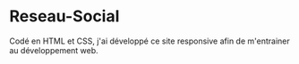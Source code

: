 # Reseau-Social
Codé en HTML et CSS, j'ai développé ce site responsive afin de m'entrainer au développement web.
